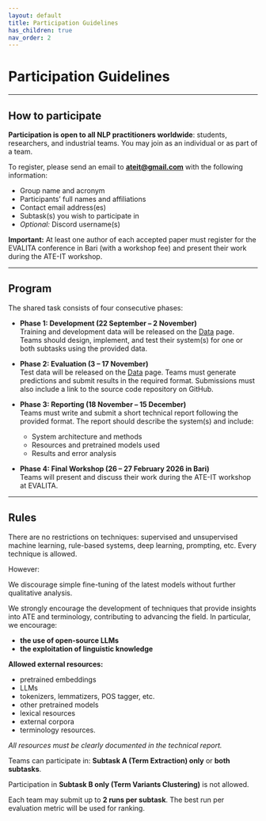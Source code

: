 ```yaml
---
layout: default
title: Participation Guidelines
has_children: true
nav_order: 2
---
```


# Participation Guidelines

---
## How to participate

**Participation is open to all NLP practitioners worldwide**: students, researchers, and industrial teams. You may join as an individual or as part of a team.

To register, please send an email to **ateit@gmail.com** with the following information:
- Group name and acronym
- Participants’ full names and affiliations
- Contact email address(es)
- Subtask(s) you wish to participate in
- *Optional:* Discord username(s)

**Important:** At least one author of each accepted paper must register for the EVALITA conference in Bari (with a workshop fee) and present their work during the ATE-IT workshop.

---
## Program

The shared task consists of four consecutive phases:

- **Phase 1: Development (22 September – 2 November)**  
  Training and development data will be released on the [Data](data.md) page. Teams should design, implement, and test their system(s) for one or both subtasks using the provided data.

- **Phase 2: Evaluation (3 – 17 November)**  
  Test data will be released on the [Data](data.md) page. Teams must generate predictions and submit results in the required format. Submissions must also include a link to the source code repository on GitHub.

- **Phase 3: Reporting (18 November – 15 December)**  
  Teams must write and submit a short technical report following the provided format. The report should describe the system(s) and include:
  - System architecture and methods
  - Resources and pretrained models used
  - Results and error analysis

- **Phase 4: Final Workshop (26 – 27 February 2026 in Bari)**  
  Teams will present and discuss their work during the ATE-IT workshop at EVALITA.

---
## Rules

There are no restrictions on techniques: supervised and unsupervised machine learning, rule-based systems, deep learning, prompting, etc. Every technique is allowed.

However:

We discourage simple fine-tuning of the latest models without further qualitative analysis.

We strongly encourage the development of techniques that provide insights into ATE and terminology, contributing to advancing the field. In particular, we encourage:
- **the use of open-source LLMs**
- **the exploitation of linguistic knowledge**

**Allowed external resources:**
- pretrained embeddings
- LLMs
- tokenizers, lemmatizers, POS tagger, etc.
- other pretrained models
- lexical resources
- external corpora
- terminology resources.

*All resources must be clearly documented in the technical report.*

Teams can participate in: **Subtask A (Term Extraction) only** or **both subtasks**.

Participation in **Subtask B only (Term Variants Clustering)** is not allowed.

Each team may submit up to **2 runs per subtask**. The best run per evaluation metric will be used for ranking.

